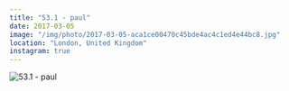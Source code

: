 ```yaml
---
title: "53.1 - paul"
date: 2017-03-05
image: "/img/photo/2017-03-05-aca1ce00470c45bde4ac4c1ed4e44bc8.jpg"
location: "London, United Kingdom"
instagram: true
---
```


![53.1 - paul](/img/photo/2017-03-05-aca1ce00470c45bde4ac4c1ed4e44bc8.jpg)
